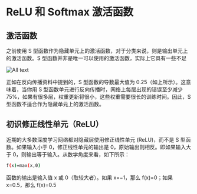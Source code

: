 # ReLU 和 Softmax 激活函数

## 激活函数

之前使用 S 型函数作为隐藏单元上的激活函数，对于分类来说，则是输出单元上的激活函数。S 型函数并非是唯一可以使用的激活函数，实际上它具有一些不足

![All text](http://ww1.sinaimg.cn/large/dc05ba18gy1fnhqhrekejj21300i0go6.jpg)

正如在反向传播资料中提到的，S 型函数的导数最大值为 0.25（如上所示）。这意味着，当你用 S 型函数单元进行反向传播时，网络上每层出现的错误至少减少 75%，如果有很多层，权重更新将很小，这些权重需要很长的训练时间。因此，S 型函数不适合作为隐藏单元上的激活函数。

## 初识修正线性单元（ReLU）

近期的大多数深度学习网络都对隐藏层使用修正线性单元 (ReLU)，而不是 S 型函数。如果输入小于 0，修正线性单元的输出是 0，原始输出则相反。即如果输入大于 0，则输出等于输入。从数学角度来看，如下所示：

```bash
f(x)=max(x,0)
```

函数的输出是输入值 x 或 0（取较大者）。如果 x=−1，那么 f(x)=0；如果 x=0.5，那么 f(x)=0.5